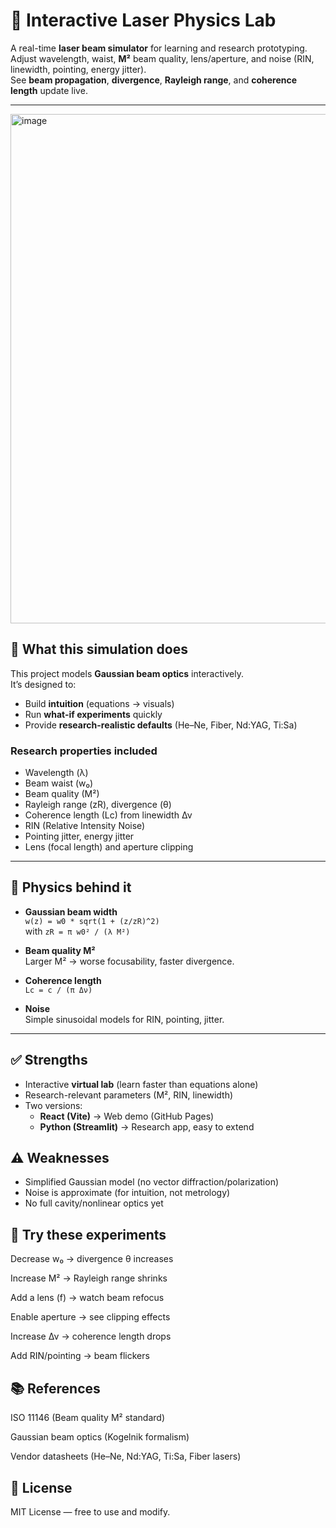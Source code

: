 # 🔬 Interactive Laser Physics Lab

A real-time **laser beam simulator** for learning and research prototyping.  
Adjust wavelength, waist, **M²** beam quality, lens/aperture, and noise (RIN, linewidth, pointing, energy jitter).  
See **beam propagation**, **divergence**, **Rayleigh range**, and **coherence length** update live.

---
<img width="1814" height="815" alt="image" src="https://github.com/user-attachments/assets/4b3d8903-62bb-4b84-88c0-300624d9a13e" />


## 📖 What this simulation does
This project models **Gaussian beam optics** interactively.  
It’s designed to:
- Build **intuition** (equations → visuals)
- Run **what-if experiments** quickly
- Provide **research-realistic defaults** (He–Ne, Fiber, Nd:YAG, Ti:Sa)

### Research properties included
- Wavelength (λ)
- Beam waist (w₀)
- Beam quality (M²)
- Rayleigh range (zR), divergence (θ)
- Coherence length (Lc) from linewidth Δν
- RIN (Relative Intensity Noise)
- Pointing jitter, energy jitter
- Lens (focal length) and aperture clipping

---

## 🧠 Physics behind it
- **Gaussian beam width**  
  `w(z) = w0 * sqrt(1 + (z/zR)^2)`  
  with `zR = π w0² / (λ M²)`  

- **Beam quality M²**  
  Larger M² → worse focusability, faster divergence.  

- **Coherence length**  
  `Lc = c / (π Δν)`  

- **Noise**  
  Simple sinusoidal models for RIN, pointing, jitter.

---

## ✅ Strengths
- Interactive **virtual lab** (learn faster than equations alone)
- Research-relevant parameters (M², RIN, linewidth)
- Two versions:
  - **React (Vite)** → Web demo (GitHub Pages)
  - **Python (Streamlit)** → Research app, easy to extend

## ⚠️ Weaknesses
- Simplified Gaussian model (no vector diffraction/polarization)
- Noise is approximate (for intuition, not metrology)
- No full cavity/nonlinear optics yet

## 🧪 Try these experiments

Decrease w₀ → divergence θ increases

Increase M² → Rayleigh range shrinks

Add a lens (f) → watch beam refocus

Enable aperture → see clipping effects

Increase Δν → coherence length drops

Add RIN/pointing → beam flickers

## 📚 References

ISO 11146 (Beam quality M² standard)

Gaussian beam optics (Kogelnik formalism)

Vendor datasheets (He–Ne, Nd:YAG, Ti:Sa, Fiber lasers)

## 📝 License

MIT License — free to use and modify.


